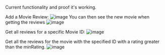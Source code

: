 Current functionality and proof it's working.

Add a Movie Review:
![image](https://github.com/jackjduggan/ds-serverless-ca1/assets/74904632/617f740d-ad76-4e86-b11a-48e5b19341e2)
You can then see the new movie when getting the reviews
![image](https://github.com/jackjduggan/ds-serverless-ca1/assets/74904632/b275b826-e120-47bb-ace1-dffcd5646e4b)

Get all reviews for a specific Movie ID:
![image](https://github.com/jackjduggan/ds-serverless-ca1/assets/74904632/e8fc9449-84cf-4128-a69b-839e99a261f2)

Get all the reviews for the movie with the specified ID with a rating greater than the minRating.
![image](https://github.com/jackjduggan/ds-serverless-ca1/assets/74904632/005509bd-2bca-4178-a8e7-956b2cb1d811)



 
 
